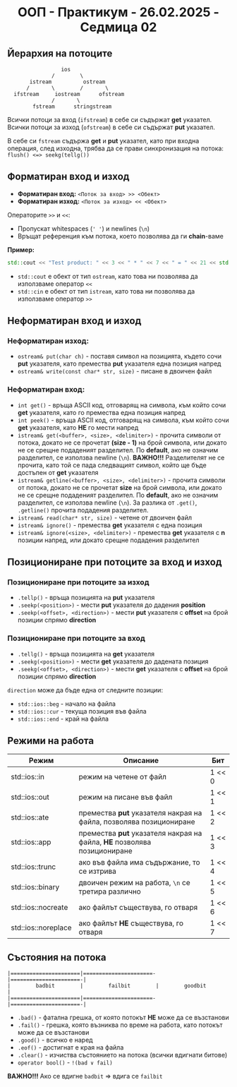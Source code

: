 <h1 align="center">ООП - Практикум - 26.02.2025 - Седмица 02</h1>

## Йерархия на потоците

```plaintext
                 ios
              /        \
       istream          ostream
      /       \        /       \
  ifstream     iostream      ofstream
              /       \
        fstream      stringstream
```

Всички потоци за вход (`ifstream`) в себе си съдържат **get** указател. Всички потоци за изход (`ofstream`) в себе си съдържат **put** указател. 

В себе си `fstream` съдържа **get** и **put** указател, като при входна операция, след изходна, трябва да се прави синхронизация на потока: `flush() <=> seekg(tellg())`

## Форматиран вход и изход
- **Форматиран вход:** `<Поток за вход> >> <Обект>`
- **Форматиран изход:** `<Поток за изход> << <Обект>`

Операторите `>>` и `<<`:
- Пропускат whitespaces (`' '`) и newlines (`\n`)
- Връщат референция към потока, което позволява да ги **chain**-ваме

**Пример:**

```c++
std::cout << "Test product: " << 3 << " * " << 7 << " = " << 21 << std::endl;
```

- `std::cout` е обект от тип `ostream`, като това ни позволява да използваме оператор `<<`
- `std::cin` е обект от тип `istream`, като това ни позволява да използваме оператор `>>`

## Неформатиран вход и изход

### Неформатиран изход:

- `ostream& put(char ch)` - поставя символ на позицията, където сочи **put** указателя, като премества **put** указателя една позиция напред
- `ostream& write(const char* str, size)` - писане в двоичен файл

### Неформатиран вход:

- `int get()` - връща ASCII код, отговарящ на символа, към който сочи **get** указателя, като го премества една позиция напред
- `int peek()` - връща ASCII код, отговарящ на символа, към който сочи **get** указателя, като **НЕ** го мести напред
- `istream& get(<buffer>, <size>, <delimiter>)` - прочита символи от потока, докато не се прочетат **(size - 1)** на брой символа, или докато не се срещне подаденият разделител.
По **default**, ако не означим разделител, се използва newline (`\n`). **ВАЖНО!!!** Разделителят не се прочита, като той се пада следващият символ, който ще бъде достъпен от **get** указателя
- `istream& getline(<buffer>, <size>, <delimiter>)` - прочита символи от потока, докато не се прочетат **size** на брой символа, или докато не се срещне подаденият разделител.
По **default**, ако не означим разделител, се използва newline (`\n`). За разлика от `.get()`, `.getline()` прочита подадения разделител.
- `istream& read(char* str, size)` - четене от двоичен файл
- `istream& ignore()` - премества **get** указателя с една позиция
- `istream& ignore(<size>, <delimiter>)` - премества **get** указателя с **n** позиции напред, или докато срещне подадения разделител

## Позициониране при потоците за вход и изход

### Позициониране при потоците за изход

- `.tellp()` - връща позицията на **put** указателя
- `.seekp(<position>)` - мести **put** указателя до дадения **position**
- `.seekp(<offset>, <direction>)` - мести **put** указателя с **offset** на брой позиции спрямо **direction**

### Позициониране при потоците за вход

- `.tellg()` - връща позицията на **get** указателя
- `.seekg(<position>)` - мести **get** указателя до дадената позиция
- `.seekg(<offset>, <direction>)` -  мести **get** указателя с **offset** на брой позиции спрямо **direction**

`direction` може да бъде една от следните позиции:
- `std::ios::beg` - начало на файла
- `std::ios::cur` - текуща позиция във файла
- `std::ios::end` - край на файла

## Режими на работа

| Режим               | Описание                                                                     | Бит                |
|---------------------|------------------------------------------------------------------------------|--------------------|
| std::ios::in        | режим на четене от файл                                                      | 1 << 0             |
| std::ios::out       | режим на писане във файл                                                     | 1 << 1             |
| std::ios::ate       | премества **put** указателя накрая на файла, позволява позициониране         | 1 << 2             |
| std::ios::app       | премества **put** указателя накрая на файла, **НЕ** позволява позициониране  | 1 << 3             |
| std::ios::trunc     | ако във файла има съдържание, то се изтрива                                  | 1 << 4             |
| std::ios::binary    | двоичен режим на работа, `\n` се третира различно                            | 1 << 5             |
| std::ios::nocreate  | ако файлът съществува, го отваря                                             | 1 << 6             |
| std::ios::noreplace | ако файлът **НЕ** съществува, го отваря                                      | 1 << 7             |

## Състояния на потока

```plaintext
|======================|======================-|======================-|
|        badbit        |        failbit        |        goodbit        |
|======================|======================-|======================-|
```

- `.bad()` - фатална грешка, от която потокът **НЕ** може да се възстанови
- `.fail()` - грешка, която възниква по време на работа, като потокът може да се възстанови
- `.good()` - всичко е наред
- `.eof()` - достигнат е края на файла
- `.clear()` - изчиства състоянието на потока (всички вдигнати битове)
- `operator bool()` - `!(bad ∨ fail)`

**ВАЖНО!!!** Ако се вдигне `badbit` => вдига се `failbit`
